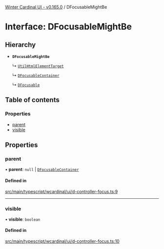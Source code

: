 [Winter Cardinal UI - v0.165.0](../index.md) / DFocusableMightBe

# Interface: DFocusableMightBe

## Hierarchy

- **`DFocusableMightBe`**

  ↳ [`UtilHtmlElementTarget`](UtilHtmlElementTarget.md)

  ↳ [`DFocusableContainer`](DFocusableContainer.md)

  ↳ [`DFocusable`](DFocusable.md)

## Table of contents

### Properties

- [parent](DFocusableMightBe.md#parent)
- [visible](DFocusableMightBe.md#visible)

## Properties

### parent

• **parent**: ``null`` \| [`DFocusableContainer`](DFocusableContainer.md)

#### Defined in

[src/main/typescript/wcardinal/ui/d-controller-focus.ts:9](https://github.com/winter-cardinal/winter-cardinal-ui/blob/v0.165.0/src/main/typescript/wcardinal/ui/d-controller-focus.ts#L9)

___

### visible

• **visible**: `boolean`

#### Defined in

[src/main/typescript/wcardinal/ui/d-controller-focus.ts:10](https://github.com/winter-cardinal/winter-cardinal-ui/blob/v0.165.0/src/main/typescript/wcardinal/ui/d-controller-focus.ts#L10)
